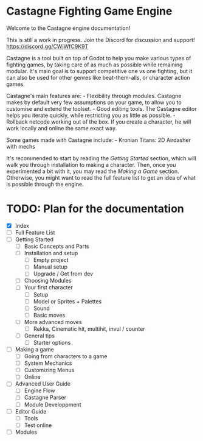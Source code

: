 # Castagne Fighting Game Engine

Welcome to the Castagne engine documentation!

This is still a work in progress.
Join the Discord for discussion and support! https://discord.gg/CWjWfC9K9T

Castagne is a tool built on top of Godot to help you make various types of fighting games, by taking care of as much as possible while remaining modular.
It's main goal is to support competitive one vs one fighting, but it can also be used for other genres like beat-them-alls, or character action games.

Castagne's main features are:
	- Flexibility through modules. Castagne makes by default very few assumptions on your game, to allow you to customise and extend the toolset.
	- Good editing tools. The Castagne editor helps you iterate quickly, while restricting you as little as possible.
	- Rollback netcode working out of the box. If you create a character, he will work locally and online the same exact way.

Some games made with Castagne include:
	- Kronian Titans: 2D Airdasher with mechs

It's recommended to start by reading the *Getting Started* section, which will walk you through installation to making a character.
Then, once you experimented a bit with it, you may read the *Making a Game* section.
Otherwise, you might want to read the full feature list to get an idea of what is possible through the engine.



# TODO: Plan for the documentation

- [X] Index
- [ ] Full Feature List
- [ ] Getting Started
	- [ ] Basic Concepts and Parts
	- [ ] Installation and setup
		- [ ] Empty project
		- [ ] Manual setup
		- [ ] Upgrade / Get from dev
	- [ ] Choosing Modules
	- [ ] Your first character
		- [ ] Setup
		- [ ] Model or Sprites + Palettes
		- [ ] Sound
		- [ ] Basic moves
	- [ ] More advanced moves
		- [ ] Rekka, Cinematic hit, multihit, invul / counter
	- [ ] General tips
		- [ ] Starter options
- [ ] Making a game
	- [ ] Going from characters to a game
	- [ ] System Mechanics
	- [ ] Customizing Menus
	- [ ] Online
- [ ] Advanced User Guide
	- [ ] Engine Flow
	- [ ] Castagne Parser
	- [ ] Module Developpment
- [ ] Editor Guide
	- [ ] Tools
	- [ ] Test online
- [ ] Modules
